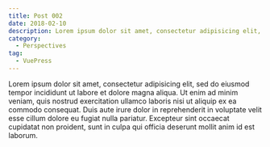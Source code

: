 ```yaml
---
title: Post 002
date: 2018-02-10
description: Lorem ipsum dolor sit amet, consectetur adipisicing elit, sed do eiusmod tempor incididunt ut labore et dolore magna aliqua.
category:
  - Perspectives
tag:
  - VuePress
---
```


Lorem ipsum dolor sit amet, consectetur adipisicing elit, sed do eiusmod tempor incididunt ut labore et dolore magna aliqua. Ut enim ad minim veniam, quis nostrud exercitation ullamco laboris nisi ut aliquip ex ea commodo consequat. Duis aute irure dolor in reprehenderit in voluptate velit esse cillum dolore eu fugiat nulla pariatur. Excepteur sint occaecat cupidatat non proident, sunt in culpa qui officia deserunt mollit anim id est laborum.
